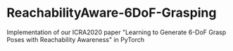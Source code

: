 # ReachabilityAware-6DoF-Grasping
Implementation of our ICRA2020 paper "Learning to Generate 6-DoF Grasp Poses with Reachability Awareness" in PyTorch
